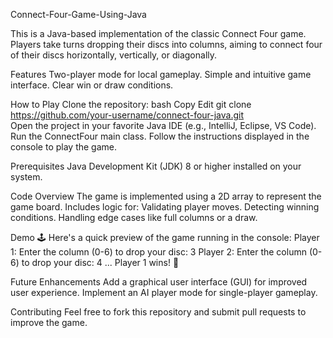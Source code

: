 Connect-Four-Game-Using-Java

This is a Java-based implementation of the classic Connect Four game. Players take turns dropping their discs into columns, aiming to connect four of their discs horizontally, vertically, or diagonally.

Features 
Two-player mode for local gameplay.
Simple and intuitive game interface.
Clear win or draw conditions.

How to Play 
Clone the repository:
bash
Copy
Edit
git clone https://github.com/your-username/connect-four-java.git  
Open the project in your favorite Java IDE (e.g., IntelliJ, Eclipse, VS Code).
Run the ConnectFour main class.
Follow the instructions displayed in the console to play the game.

Prerequisites 
Java Development Kit (JDK) 8 or higher installed on your system.

Code Overview 
The game is implemented using a 2D array to represent the game board.
Includes logic for:
Validating player moves.
Detecting winning conditions.
Handling edge cases like full columns or a draw.

Demo 🕹
Here's a quick preview of the game running in the console:
Player 1: Enter the column (0-6) to drop your disc: 3
Player 2: Enter the column (0-6) to drop your disc: 4
...
Player 1 wins! 🎉

Future Enhancements 
Add a graphical user interface (GUI) for improved user experience.
Implement an AI player mode for single-player gameplay.

Contributing 
Feel free to fork this repository and submit pull requests to improve the game.

